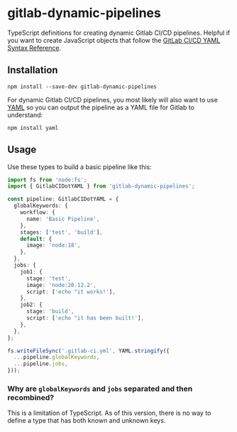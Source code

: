 # gitlab-dynamic-pipelines

TypeScript definitions for creating dynamic Gitlab CI/CD pipelines. Helpful if you want to create JavaScript objects that follow the [GitLab CI/CD YAML Syntax Reference](https://docs.gitlab.com/ee/ci/yaml/).

## Installation

```
npm install --save-dev gitlab-dynamic-pipelines
```

For dynamic Gitlab CI/CD pipelines, you most likely will also want to use [YAML](https://www.npmjs.com/package/yaml) so you can output the pipeline as a YAML file for Gitlab to understand:

```
npm install yaml
```

## Usage

Use these types to build a basic pipeline like this:

```typescript
import fs from 'node:fs';
import { GitlabCIDotYAML } from 'gitlab-dynamic-pipelines';

const pipeline: GitlabCIDotYAML = {
  globalKeywords: {
    workflow: {
      name: 'Basic Pipeline',
    },
    stages: ['test', 'build'],
    default: {
      image: 'node:18',
    },
  },
  jobs: {
    job1: {
      stage: 'test',
      image: 'node:20.12.2',
      script: ['echo "it works!'],
    },
    job2: {
      stage: 'build',
      script: ['echo "it has been built!'],
    },
  },
};

fs.writeFileSync('.gitlab-ci.yml', YAML.stringify({
  ...pipeline.globalKeywords,
  ...pipeline.jobs,
}));
```

### Why are `globalKeywords` and `jobs` separated and then recombined?

This is a limitation of TypeScript. As of this version, there is no way to define a type that has both known and unknown keys.
